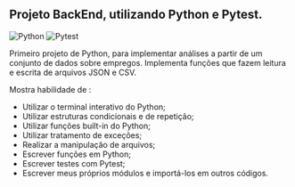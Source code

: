 ## Projeto BackEnd, utilizando Python e Pytest.

<img alt="Python" src="https://img.shields.io/badge/-Python-black?style=flat-square&logo=python">    <img alt="Pytest" src="https://img.shields.io/badge/-Pytest-black?style=flat-square&logo=pytest">

Primeiro projeto de Python, para implementar análises a partir de um conjunto de dados sobre empregos. Implementa funções que fazem leitura e escrita de arquivos JSON e CSV.

Mostra habilidade de : 
* Utilizar o terminal interativo do Python;
* Utilizar estruturas condicionais e de repetição;
* Utilizar funções built-in do Python;
* Utilizar tratamento de exceções;
* Realizar a manipulação de arquivos;
* Escrever funções em Python;
* Escrever testes com Pytest;
* Escrever meus próprios módulos e importá-los em outros códigos.
